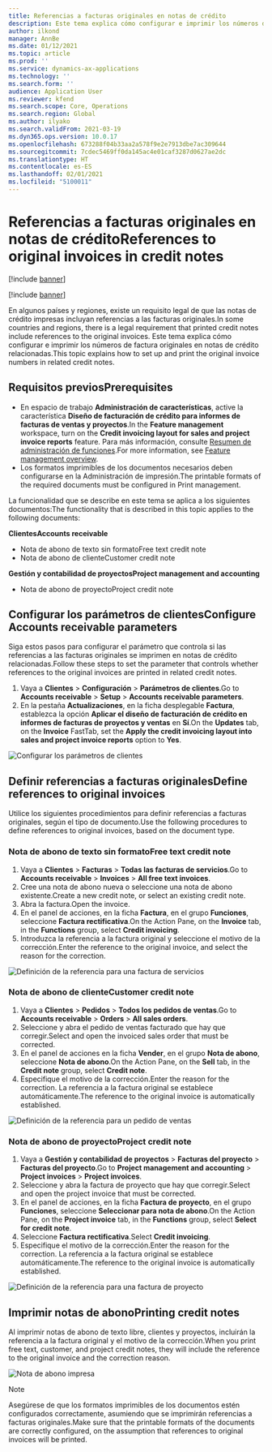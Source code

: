 ```yaml
---
title: Referencias a facturas originales en notas de crédito
description: Este tema explica cómo configurar e imprimir los números de factura originales en notas de crédito relacionadas.
author: ilkond
manager: AnnBe
ms.date: 01/12/2021
ms.topic: article
ms.prod: ''
ms.service: dynamics-ax-applications
ms.technology: ''
ms.search.form: ''
audience: Application User
ms.reviewer: kfend
ms.search.scope: Core, Operations
ms.search.region: Global
ms.author: ilyako
ms.search.validFrom: 2021-03-19
ms.dyn365.ops.version: 10.0.17
ms.openlocfilehash: 673288f04b33aa2a578f9e2e7913dbe7ac309644
ms.sourcegitcommit: 7cdec5469ff0da145ac4e01caf3287d0627ae2dc
ms.translationtype: HT
ms.contentlocale: es-ES
ms.lasthandoff: 02/01/2021
ms.locfileid: "5100011"
---
```

# <a name="references-to-original-invoices-in-credit-notes"></a><span data-ttu-id="a62e6-103">Referencias a facturas originales en notas de crédito</span><span class="sxs-lookup"><span data-stu-id="a62e6-103">References to original invoices in credit notes</span></span>

[!include [banner](../includes/banner.md)]

[!include [banner](../includes/preview-banner.md)]

<span data-ttu-id="a62e6-104">En algunos países y regiones, existe un requisito legal de que las notas de crédito impresas incluyan referencias a las facturas originales.</span><span class="sxs-lookup"><span data-stu-id="a62e6-104">In some countries and regions, there is a legal requirement that printed credit notes include references to the original invoices.</span></span> <span data-ttu-id="a62e6-105">Este tema explica cómo configurar e imprimir los números de factura originales en notas de crédito relacionadas.</span><span class="sxs-lookup"><span data-stu-id="a62e6-105">This topic explains how to set up and print the original invoice numbers in related credit notes.</span></span>

## <a name="prerequisites"></a><span data-ttu-id="a62e6-106">Requisitos previos</span><span class="sxs-lookup"><span data-stu-id="a62e6-106">Prerequisites</span></span>

- <span data-ttu-id="a62e6-107">En espacio de trabajo **Administración de características**, active la característica **Diseño de facturación de crédito para informes de facturas de ventas y proyectos**.</span><span class="sxs-lookup"><span data-stu-id="a62e6-107">In the **Feature management** workspace, turn on the **Credit invoicing layout for sales and project invoice reports** feature.</span></span> <span data-ttu-id="a62e6-108">Para más información, consulte [Resumen de administración de funciones](../../fin-and-ops/get-started/feature-management/feature-management-overview.md).</span><span class="sxs-lookup"><span data-stu-id="a62e6-108">For more information, see [Feature management overview](../../fin-and-ops/get-started/feature-management/feature-management-overview.md).</span></span>
- <span data-ttu-id="a62e6-109">Los formatos imprimibles de los documentos necesarios deben configurarse en la Administración de impresión.</span><span class="sxs-lookup"><span data-stu-id="a62e6-109">The printable formats of the required documents must be configured in Print management.</span></span>

<span data-ttu-id="a62e6-110">La funcionalidad que se describe en este tema se aplica a los siguientes documentos:</span><span class="sxs-lookup"><span data-stu-id="a62e6-110">The functionality that is described in this topic applies to the following documents:</span></span>

<span data-ttu-id="a62e6-111">**Clientes**</span><span class="sxs-lookup"><span data-stu-id="a62e6-111">**Accounts receivable**</span></span>

- <span data-ttu-id="a62e6-112">Nota de abono de texto sin formato</span><span class="sxs-lookup"><span data-stu-id="a62e6-112">Free text credit note</span></span>
- <span data-ttu-id="a62e6-113">Nota de abono de cliente</span><span class="sxs-lookup"><span data-stu-id="a62e6-113">Customer credit note</span></span>

<span data-ttu-id="a62e6-114">**Gestión y contabilidad de proyectos**</span><span class="sxs-lookup"><span data-stu-id="a62e6-114">**Project management and accounting**</span></span>

- <span data-ttu-id="a62e6-115">Nota de abono de proyecto</span><span class="sxs-lookup"><span data-stu-id="a62e6-115">Project credit note</span></span>

## <a name="configure-accounts-receivable-parameters"></a><span data-ttu-id="a62e6-116">Configurar los parámetros de clientes</span><span class="sxs-lookup"><span data-stu-id="a62e6-116">Configure Accounts receivable parameters</span></span>

<span data-ttu-id="a62e6-117">Siga estos pasos para configurar el parámetro que controla si las referencias a las facturas originales se imprimen en notas de crédito relacionadas.</span><span class="sxs-lookup"><span data-stu-id="a62e6-117">Follow these steps to set the parameter that controls whether references to the original invoices are printed in related credit notes.</span></span>

1. <span data-ttu-id="a62e6-118">Vaya a **Clientes** \> **Configuración** \> **Parámetros de clientes**.</span><span class="sxs-lookup"><span data-stu-id="a62e6-118">Go to **Accounts receivable** \> **Setup** \> **Accounts receivable parameters**.</span></span>
2. <span data-ttu-id="a62e6-119">En la pestaña **Actualizaciones**, en la ficha desplegable **Factura**, establezca la opción **Aplicar el diseño de facturación de crédito en informes de facturas de proyectos y ventas** en **Sí**.</span><span class="sxs-lookup"><span data-stu-id="a62e6-119">On the **Updates** tab, on the **Invoice** FastTab, set the **Apply the credit invoicing layout into sales and project invoice reports** option to **Yes**.</span></span>

![Configurar los parámetros de clientes](media/original-invoice-number-in-credit-note.jpg)

## <a name="define-references-to-original-invoices"></a><span data-ttu-id="a62e6-121">Definir referencias a facturas originales</span><span class="sxs-lookup"><span data-stu-id="a62e6-121">Define references to original invoices</span></span>

<span data-ttu-id="a62e6-122">Utilice los siguientes procedimientos para definir referencias a facturas originales, según el tipo de documento.</span><span class="sxs-lookup"><span data-stu-id="a62e6-122">Use the following procedures to define references to original invoices, based on the document type.</span></span>

### <a name="free-text-credit-note"></a><span data-ttu-id="a62e6-123">Nota de abono de texto sin formato</span><span class="sxs-lookup"><span data-stu-id="a62e6-123">Free text credit note</span></span>

1. <span data-ttu-id="a62e6-124">Vaya a **Clientes** \> **Facturas** \> **Todas las facturas de servicios**.</span><span class="sxs-lookup"><span data-stu-id="a62e6-124">Go to **Accounts receivable** \> **Invoices** \> **All free text invoices**.</span></span>
2. <span data-ttu-id="a62e6-125">Cree una nota de abono nueva o seleccione una nota de abono existente.</span><span class="sxs-lookup"><span data-stu-id="a62e6-125">Create a new credit note, or select an existing credit note.</span></span>
3. <span data-ttu-id="a62e6-126">Abra la factura.</span><span class="sxs-lookup"><span data-stu-id="a62e6-126">Open the invoice.</span></span>
4. <span data-ttu-id="a62e6-127">En el panel de acciones, en la ficha **Factura**, en el grupo **Funciones**, seleccione **Factura rectificativa**.</span><span class="sxs-lookup"><span data-stu-id="a62e6-127">On the Action Pane, on the **Invoice** tab, in the **Functions** group, select **Credit invoicing**.</span></span>
5. <span data-ttu-id="a62e6-128">Introduzca la referencia a la factura original y seleccione el motivo de la corrección.</span><span class="sxs-lookup"><span data-stu-id="a62e6-128">Enter the reference to the original invoice, and select the reason for the correction.</span></span>

![Definición de la referencia para una factura de servicios](media/reference-original-invoice-FTI.jpg)

### <a name="customer-credit-note"></a><span data-ttu-id="a62e6-130">Nota de abono de cliente</span><span class="sxs-lookup"><span data-stu-id="a62e6-130">Customer credit note</span></span>

1. <span data-ttu-id="a62e6-131">Vaya a **Clientes** \> **Pedidos** \> **Todos los pedidos de ventas**.</span><span class="sxs-lookup"><span data-stu-id="a62e6-131">Go to **Accounts receivable** \> **Orders** \> **All sales orders**.</span></span>
2. <span data-ttu-id="a62e6-132">Seleccione y abra el pedido de ventas facturado que hay que corregir.</span><span class="sxs-lookup"><span data-stu-id="a62e6-132">Select and open the invoiced sales order that must be corrected.</span></span>
3. <span data-ttu-id="a62e6-133">En el panel de acciones en la ficha **Vender**, en el grupo **Nota de abono**, seleccione **Nota de abono**.</span><span class="sxs-lookup"><span data-stu-id="a62e6-133">On the Action Pane, on the **Sell** tab, in the **Credit note** group, select **Credit note**.</span></span>
4. <span data-ttu-id="a62e6-134">Especifique el motivo de la corrección.</span><span class="sxs-lookup"><span data-stu-id="a62e6-134">Enter the reason for the correction.</span></span> <span data-ttu-id="a62e6-135">La referencia a la factura original se establece automáticamente.</span><span class="sxs-lookup"><span data-stu-id="a62e6-135">The reference to the original invoice is automatically established.</span></span>

![Definición de la referencia para un pedido de ventas](media/reference-original-invoice-SO.jpg)

### <a name="project-credit-note"></a><span data-ttu-id="a62e6-137">Nota de abono de proyecto</span><span class="sxs-lookup"><span data-stu-id="a62e6-137">Project credit note</span></span>

1. <span data-ttu-id="a62e6-138">Vaya a **Gestión y contabilidad de proyectos** \> **Facturas del proyecto** \> **Facturas del proyecto**.</span><span class="sxs-lookup"><span data-stu-id="a62e6-138">Go to **Project management and accounting** \> **Project invoices** \> **Project invoices**.</span></span>
2. <span data-ttu-id="a62e6-139">Seleccione y abra la factura de proyecto que hay que corregir.</span><span class="sxs-lookup"><span data-stu-id="a62e6-139">Select and open the project invoice that must be corrected.</span></span>
3. <span data-ttu-id="a62e6-140">En el panel de acciones, en la ficha **Factura de proyecto**, en el grupo **Funciones**, seleccione **Seleccionar para nota de abono**.</span><span class="sxs-lookup"><span data-stu-id="a62e6-140">On the Action Pane, on the **Project invoice** tab, in the **Functions** group, select **Select for credit note**.</span></span>
4. <span data-ttu-id="a62e6-141">Seleccione **Factura rectificativa**.</span><span class="sxs-lookup"><span data-stu-id="a62e6-141">Select **Credit invoicing**.</span></span>
5. <span data-ttu-id="a62e6-142">Especifique el motivo de la corrección.</span><span class="sxs-lookup"><span data-stu-id="a62e6-142">Enter the reason for the correction.</span></span> <span data-ttu-id="a62e6-143">La referencia a la factura original se establece automáticamente.</span><span class="sxs-lookup"><span data-stu-id="a62e6-143">The reference to the original invoice is automatically established.</span></span>

![Definición de la referencia para una factura de proyecto](media/reference-original-invoice-project.jpg)

## <a name="printing-credit-notes"></a><span data-ttu-id="a62e6-145">Imprimir notas de abono</span><span class="sxs-lookup"><span data-stu-id="a62e6-145">Printing credit notes</span></span>

<span data-ttu-id="a62e6-146">Al imprimir notas de abono de texto libre, clientes y proyectos, incluirán la referencia a la factura original y el motivo de la corrección.</span><span class="sxs-lookup"><span data-stu-id="a62e6-146">When you print free text, customer, and project credit notes, they will include the reference to the original invoice and the correction reason.</span></span>

![Nota de abono impresa](media/credit-note-FTI.jpg)

> [!NOTE]
> <span data-ttu-id="a62e6-148">Asegúrese de que los formatos imprimibles de los documentos estén configurados correctamente, asumiendo que se imprimirán referencias a facturas originales.</span><span class="sxs-lookup"><span data-stu-id="a62e6-148">Make sure that the printable formats of the documents are correctly configured, on the assumption that references to original invoices will be printed.</span></span>
